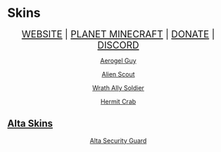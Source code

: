 # Skins

<div align="center" style="font-size: 150%;">
<a class="ct_button" href="https://ceterai.github.io/Minecraft/Skins">WEBSITE</a> | <a class="ct_button" href="https://www.planetminecraft.com/member/ceterai/submissions/skins/">PLANET MINECRAFT</a> | <a class="ct_button" href="https://buymeacoffee.com/ceterai">DONATE</a> | <a class="ct_button" href="https://discord.gg/gGEwZ5vbgr">DISCORD</a>
</div>

<div align="center">
<a href="https://www.planetminecraft.com/skin/aerogel-guy/" class="ct_card" style="background-image: url(https://static.planetminecraft.com/files/resource_media/preview/aerogelguy-14466498-e1491-minecraft-skin.jpg);"><p>Aerogel Guy</p></a>
<a href="https://www.planetminecraft.com/skin/alien-scout-4938900/" class="ct_card" style="background-image: url(https://static.planetminecraft.com/files/resource_media/preview/d1-13907204-minecraft-skin.jpg);"><p>Alien Scout</p></a>
<a href="https://www.planetminecraft.com/skin/wrath-ally-soldier/" class="ct_card" style="background-image: url(https://static.planetminecraft.com/files/resource_media/preview/steve-13855411-minecraft-skin.jpg);"><p>Wrath Ally Soldier</p></a>
<a href="https://www.planetminecraft.com/mob-skin/cancer-hermit/" class="ct_card" style="background-image: url(https://static.planetminecraft.com/files/image/minecraft/mob-skin/2021/200/cancerhermit-14357524_iso_l.png);"><p>Hermit Crab</p></a>
</div>

## [Alta Skins](AltaMCSkins)

<div align="center">
<a href="https://static.planetminecraft.com/files/resource_media/preview/skin-18286570-minecraft-skin.jpg" class="ct_card" style="background-image: url(https://static.planetminecraft.com/files/resource_media/preview/skin-18286570-minecraft-skin.jpg);"><p>Alta Security Guard</p></a>
</div>
